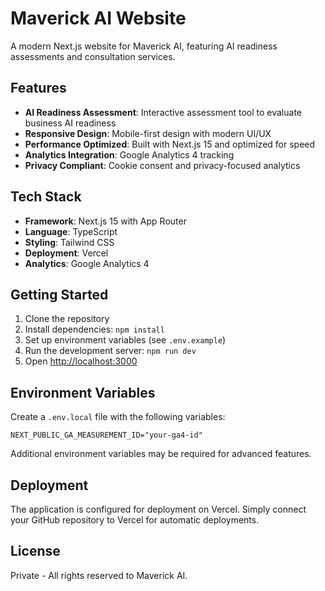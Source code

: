 # Maverick AI Website

A modern Next.js website for Maverick AI, featuring AI readiness assessments and consultation services.

## Features

- **AI Readiness Assessment**: Interactive assessment tool to evaluate business AI readiness
- **Responsive Design**: Mobile-first design with modern UI/UX
- **Performance Optimized**: Built with Next.js 15 and optimized for speed
- **Analytics Integration**: Google Analytics 4 tracking
- **Privacy Compliant**: Cookie consent and privacy-focused analytics

## Tech Stack

- **Framework**: Next.js 15 with App Router
- **Language**: TypeScript
- **Styling**: Tailwind CSS
- **Deployment**: Vercel
- **Analytics**: Google Analytics 4

## Getting Started

1. Clone the repository
2. Install dependencies: `npm install`
3. Set up environment variables (see `.env.example`)
4. Run the development server: `npm run dev`
5. Open [http://localhost:3000](http://localhost:3000)

## Environment Variables

Create a `.env.local` file with the following variables:

```env
NEXT_PUBLIC_GA_MEASUREMENT_ID="your-ga4-id"
```

Additional environment variables may be required for advanced features.

## Deployment

The application is configured for deployment on Vercel. Simply connect your GitHub repository to Vercel for automatic deployments.

## License

Private - All rights reserved to Maverick AI.
